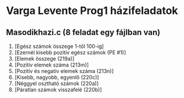 # Varga Levente Prog1 házifeladatok

## Masodikhazi.c (8 feladat egy fájlban van)

 1.   [Egész számok összege 1-től 100-ig]
 2.   [Ezernél kisebb pozitív egész számok (PE #1)]
 3.   [Elemek összege (219a)]
 4.   [Pozitív elemek száma (213m)]
 5.   [Pozitív és negatív elemek száma (213n)]
 6.   [Kisebb, nagyobb, egyenlő (220c)]
 7.   [Néggyel osztható számok (220a)]
 8.   [Páratlan számok visszafelé (220b)]
